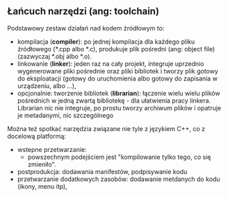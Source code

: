 ## Łańcuch narzędzi \(ang: toolchain\)

Podstawowy zestaw działań nad kodem źródłowym to:

* kompilacja \(**compiler**\): po jednej kompilacja dla każdego pliku źródłowego \(\*.cpp albo \*.c\), produkuje  plik pośredni \(ang: object file\) \(zazwyczaj \*.obj albo \*.o\).
* linkowanie \(**linker**\): jeden raz na cały projekt, integruje uprzednio wygenerowane pliki pośrednie oraz pliki bibliotek i tworzy plik gotowy do eksploatacji \(gotowy do uruchomienia albo gotowy do zapisania w urządzeniu, albo …\),
* opcjonalnie: tworzenie bibliotek \(**librarian**\): łączenie wielu wielu plików pośrednich w jedną zwartą bibliotekę - dla ułatwienia pracy linkera. Librarian nic nie integruje, po prostu tworzy archiwum plików i opatruje je metadanymi, nic szczególnego

Można też spotkać narzędzia związane nie tyle z językiem C++, co z docelową platformą:

* wstepne przetwarzanie:
  * powszechnym podejściem jest "kompilowanie tylko tego, co się zmieniło". 
* postprodukcja: dodawania manifestów, podpisywanie kodu
* przetwarzanie dodatkowych zasobów: dodawanie metdanych do kodu \(ikony, menu itp\),
 

